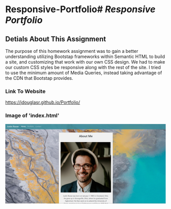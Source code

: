 # Responsive-Portfolio# __*Responsive Portfolio*__

## __Detials About This Assignment__
The purpose of this homework assignment was to gain a better understanding utilizing Bootstap frameworks within Semantic HTML to build a site, and customizing that work with our own CSS design. We had to make our custom CSS styles be responsive along with the rest of the site. I tried to use the minimum amount of Media Queries, instead taking advantage of the CDN that Bootstap provides.

### __Link To Website__
https://jdouglasr.github.io/Portfolio/

### __Image of 'index.html'__
![index.html](/Assets/Images/rp-index-page.png)